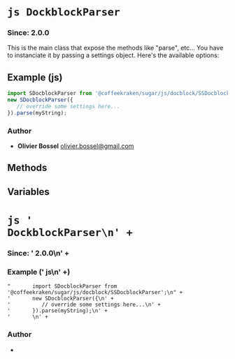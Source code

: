 


<!-- @namespace    sugar.js.docblock -->

# ```js DockblockParser ```
### Since: 2.0.0

This is the main class that expose the methods like "parse", etc...
You have to instanciate it by passing a settings object. Here's the available options:



## Example (js)

```js
import SDocblockParser from '@coffeekraken/sugar/js/docblock/SSDocblockParser';
new SDocblockParser({
   // override some settings here...
}).parse(myString);
```


### Author
- **Olivier Bossel** <a href="mailto:olivier.bossel@gmail.com">olivier.bossel@gmail.com</a> 


## Methods



## Variables


<!-- @namespace    '                    sugar.js.docblock\n' + -->

# ```js '                         DockblockParser\n' + ```
### Since: '            2.0.0\n' +




### Example ('                js\n' +)

```'                js\n' +
"       import SDocblockParser from '@coffeekraken/sugar/js/docblock/SSDocblockParser';\n" +
'       new SDocblockParser({\n' +
'          // override some settings here...\n' +
'       }).parse(myString);\n' +
'       \n' +
```


### Author
- 

